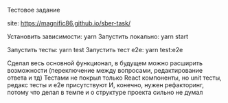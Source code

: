 Тестовое задание

site: https://magnific86.github.io/sber-task/

Установить зависимости: yarn
Запустить локально: yarn start

Запустить тесты: yarn test
Запустить тест e2e: yarn test:e2e

Сделал весь основной функционал, в будущем можно расширить возможности (переключение между вопросами, редактирование ответа и тд)
Тестами не покрыл только React компоненты, но unit тесты, редакс тесты и e2e присутствуют
И, конечно, нужен рефакторинг, потому что делал в темпе и о структуре проекта сильно не думал
